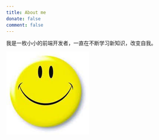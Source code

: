 ```yaml
---
title: About me
donate: false
comment: false
---
```


我是一枚小小的前端开发者，一直在不断学习新知识，改变自我。

![Happy](/images/happy.jpg)
